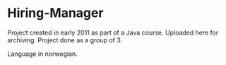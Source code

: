 # Hiring-Manager
Project created in early 2011 as part of a Java course. Uploaded here for archiving. Project done as a group of 3.

Language in norwegian.
